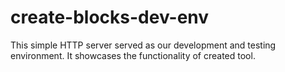 # create-blocks-dev-env
This simple HTTP server served as our development and testing environment. It showcases the functionality of created tool.
